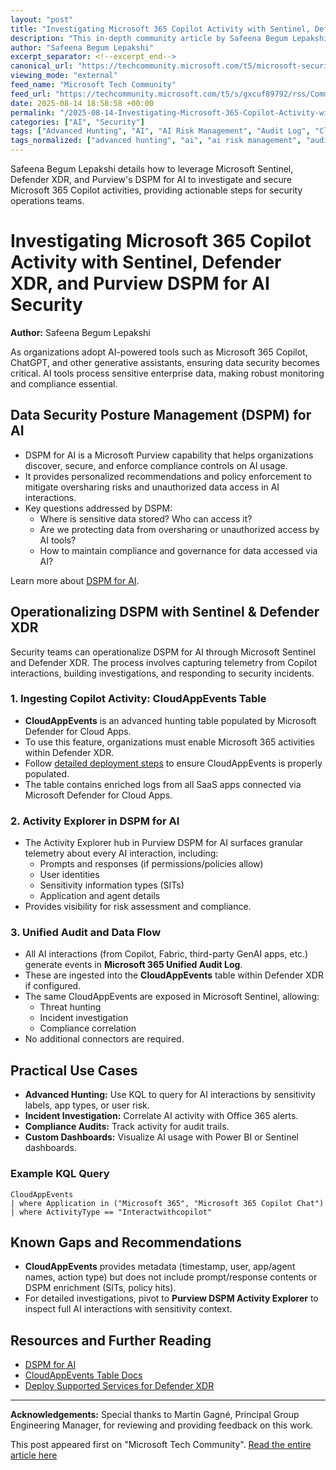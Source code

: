 ```yaml
---
layout: "post"
title: "Investigating Microsoft 365 Copilot Activity with Sentinel, Defender XDR, and Purview DSPM for AI Security"
description: "This in-depth community article by Safeena Begum Lepakshi explores how organizations can monitor and secure Microsoft 365 Copilot AI activities using Microsoft Sentinel, Defender XDR, and Purview's Data Security Posture Management (DSPM) for AI. The guide covers ingesting Copilot activity into CloudAppEvents, advanced hunting practices with KQL, gaps in telemetry, and recommended approaches for compliance auditing and incident investigation in AI-powered enterprise environments."
author: "Safeena Begum Lepakshi"
excerpt_separator: <!--excerpt_end-->
canonical_url: "https://techcommunity.microsoft.com/t5/microsoft-security-community/investigating-m365-copilot-activity-with-sentinel-defender-xdr/ba-p/4442641"
viewing_mode: "external"
feed_name: "Microsoft Tech Community"
feed_url: "https://techcommunity.microsoft.com/t5/s/gxcuf89792/rss/Community"
date: 2025-08-14 18:58:58 +00:00
permalink: "/2025-08-14-Investigating-Microsoft-365-Copilot-Activity-with-Sentinel-Defender-XDR-and-Purview-DSPM-for-AI-Security.html"
categories: ["AI", "Security"]
tags: ["Advanced Hunting", "AI", "AI Risk Management", "Audit Log", "CloudAppEvents", "Community", "Compliance", "Data Security Posture Management", "DSPM For AI", "Incident Investigation", "KQL", "M365 Activity Monitoring", "Microsoft 365 Copilot", "Microsoft Defender XDR", "Microsoft Purview", "Microsoft Sentinel", "Security", "Security For AI", "Security Operations", "Sensitive Data", "SOC", "Threat Hunting"]
tags_normalized: ["advanced hunting", "ai", "ai risk management", "audit log", "cloudappevents", "community", "compliance", "data security posture management", "dspm for ai", "incident investigation", "kql", "m365 activity monitoring", "microsoft 365 copilot", "microsoft defender xdr", "microsoft purview", "microsoft sentinel", "security", "security for ai", "security operations", "sensitive data", "soc", "threat hunting"]
---
```


Safeena Begum Lepakshi details how to leverage Microsoft Sentinel, Defender XDR, and Purview's DSPM for AI to investigate and secure Microsoft 365 Copilot activities, providing actionable steps for security operations teams.<!--excerpt_end-->

# Investigating Microsoft 365 Copilot Activity with Sentinel, Defender XDR, and Purview DSPM for AI Security

**Author:** Safeena Begum Lepakshi

As organizations adopt AI-powered tools such as Microsoft 365 Copilot, ChatGPT, and other generative assistants, ensuring data security becomes critical. AI tools process sensitive enterprise data, making robust monitoring and compliance essential.

## Data Security Posture Management (DSPM) for AI

- DSPM for AI is a Microsoft Purview capability that helps organizations discover, secure, and enforce compliance controls on AI usage.
- It provides personalized recommendations and policy enforcement to mitigate oversharing risks and unauthorized data access in AI interactions.
- Key questions addressed by DSPM:
  - Where is sensitive data stored? Who can access it?
  - Are we protecting data from oversharing or unauthorized access by AI tools?
  - How to maintain compliance and governance for data accessed via AI?

Learn more about [DSPM for AI](https://learn.microsoft.com/en-us/purview/dspm-for-ai).

## Operationalizing DSPM with Sentinel & Defender XDR

Security teams can operationalize DSPM for AI through Microsoft Sentinel and Defender XDR. The process involves capturing telemetry from Copilot interactions, building investigations, and responding to security incidents.

### 1. Ingesting Copilot Activity: CloudAppEvents Table

- **CloudAppEvents** is an advanced hunting table populated by Microsoft Defender for Cloud Apps.
- To use this feature, organizations must enable Microsoft 365 activities within Defender XDR.
- Follow [detailed deployment steps](https://learn.microsoft.com/en-us/defender-xdr/advanced-hunting-cloudappevents-table) to ensure CloudAppEvents is properly populated.
- The table contains enriched logs from all SaaS apps connected via Microsoft Defender for Cloud Apps.

### 2. Activity Explorer in DSPM for AI

- The Activity Explorer hub in Purview DSPM for AI surfaces granular telemetry about every AI interaction, including:
  - Prompts and responses (if permissions/policies allow)
  - User identities
  - Sensitivity information types (SITs)
  - Application and agent details
- Provides visibility for risk assessment and compliance.

### 3. Unified Audit and Data Flow

- All AI interactions (from Copilot, Fabric, third-party GenAI apps, etc.) generate events in **Microsoft 365 Unified Audit Log**.
- These are ingested into the **CloudAppEvents** table within Defender XDR if configured.
- The same CloudAppEvents are exposed in Microsoft Sentinel, allowing:
  - Threat hunting
  - Incident investigation
  - Compliance correlation
- No additional connectors are required.

## Practical Use Cases

- **Advanced Hunting:** Use KQL to query for AI interactions by sensitivity labels, app types, or user risk.
- **Incident Investigation:** Correlate AI activity with Office 365 alerts.
- **Compliance Audits:** Track activity for audit trails.
- **Custom Dashboards:** Visualize AI usage with Power BI or Sentinel dashboards.

### Example KQL Query

```kql
CloudAppEvents
| where Application in ("Microsoft 365", "Microsoft 365 Copilot Chat")
| where ActivityType == "Interactwithcopilot"
```

## Known Gaps and Recommendations

- **CloudAppEvents** provides metadata (timestamp, user, app/agent names, action type) but does not include prompt/response contents or DSPM enrichment (SITs, policy hits).
- For detailed investigations, pivot to **Purview DSPM Activity Explorer** to inspect full AI interactions with sensitivity context.

## Resources and Further Reading

- [DSPM for AI](https://learn.microsoft.com/en-us/purview/dspm-for-ai)
- [CloudAppEvents Table Docs](https://learn.microsoft.com/en-us/defender-xdr/advanced-hunting-cloudappevents-table)
- [Deploy Supported Services for Defender XDR](https://learn.microsoft.com/en-us/defender-xdr/deploy-supported-services)

---

**Acknowledgements:** Special thanks to Martin Gagné, Principal Group Engineering Manager, for reviewing and providing feedback on this work.

This post appeared first on "Microsoft Tech Community". [Read the entire article here](https://techcommunity.microsoft.com/t5/microsoft-security-community/investigating-m365-copilot-activity-with-sentinel-defender-xdr/ba-p/4442641)
